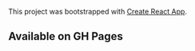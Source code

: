 This project was bootstrapped with [Create React App](https://github.com/facebook/create-react-app).

## Available on GH Pages
